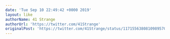 ```yaml
---
date: 'Tue Sep 10 22:49:42 +0000 2019'
layout: like
authorName: 41 Strange
authorUrl: 'https://twitter.com/41Strange'
originalPost: 'https://twitter.com/41Strange/status/1171556380810989570'
---
```

